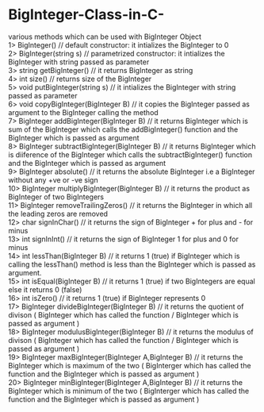 # BigInteger-Class-in-C-
various methods which can be used with BigInteger Object  
1> BigInteger()	//	default constructor: it intializes the BigInteger to 0  
2> BigInteger(string s)	// parametrized constructor: it intializes the BigInteger with string passed as parameter  
3> string getBigInteger() // it returns BigInteger as string  
4> int size()				// returns size of the BigInteger  
5> void putBigInteger(string s) // it intializes the BigInteger with string passed as parameter  
6> void copyBigInteger(BigInteger B) // it copies the BigInteger passed as argument to the BigInteger calling the method  
7> BigInteger addBigInteger(BigInteger B) // it returns BigInteger which is sum of the BigInteger which calls the addBigInteger() function and the BigInteger which is passed as argument  
8> BigInteger subtractBigInteger(BigInteger B) //  it returns BigInteger which is diiference of the BigInteger which calls the subtractBigInteger() function and the BigInteger which is passed as argument  
9> BigInteger absolute() // it returns the absolute BigInteger i.e a BigInteger without any +ve or -ve sign  
10> BigInteger multiplyBigInteger(BigInteger B) // it returns the product as BigInteger of two BigIntegers  
11> BigInteger removeTrailingZeros() // it returns the BigInteger in which all the leading zeros are removed  
12> char signInChar()		// it returns the sign of BigInteger + for plus and - for minus  
13> int signInInt() 	// it returns the sign of BigInteger 1 for plus and 0 for minus  
14> int lessThan(BigInteger B) // it returns 1 (true) if BigInteger which is calling the lessThan() method is less than the BigInteger which is passed as argument.  
15> int isEqual(BigInteger B)	// it returns 1 (true) if two BigIntegers are equal else it returns 0 (false)  
16> int isZero()	// it returns 1 (true) if BigInteger represents 0  
17> BigInteger divideBigInteger(BigInteger B) // it returns the quotient of divison ( BigInteger which has called the function / BigInteger which is passed as argument )  
18> BigInteger modulusBigInteger(BigInteger B) // it returns the modulus of divison ( BigInteger which has called the function / BigInteger which is passed as argument )  
19> BigInteger maxBigInteger(BigInteger A,BigInteger B) // it returns the BigInteger which is maximum of the two ( BigInterger which has called the function and the BigInteger which is passed as argument )  
20> BigInteger minBigInteger(BigInteger A,BigInteger B) // it returns the BigInteger which is minimum of the two ( BigInterger which has called the function and the BigInteger which is passed as argument )  
